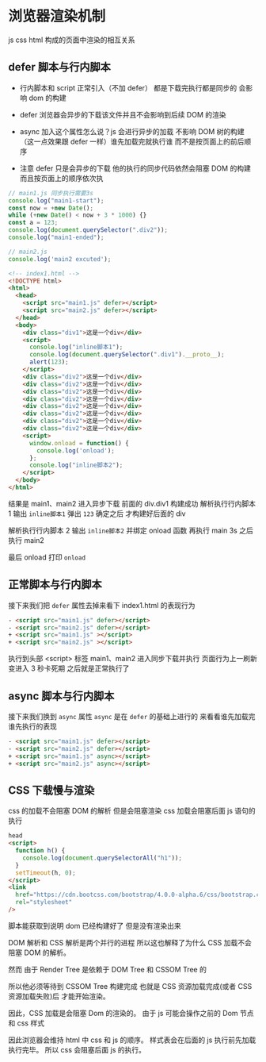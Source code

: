 # 浏览器渲染机制

js css html 构成的页面中渲染的相互关系

## defer 脚本与行内脚本

- 行内脚本和 script 正常引入（不加 defer） 都是下载完执行都是同步的 会影响 dom 的构建

- defer 浏览器会异步的下载该文件并且不会影响到后续 DOM 的渲染

- async 加入这个属性怎么说？js 会进行异步的加载 不影响 DOM 树的构建（这一点效果跟 defer 一样）谁先加载完就执行谁 而不是按页面上的前后顺序

- 注意 defer 只是会异步的下载 他的执行的同步代码依然会阻塞 DOM 的构建 而且按页面上的顺序依次执

```js
// main1.js 同步执行需要3s
console.log("main1-start");
const now = +new Date();
while (+new Date() < now + 3 * 1000) {}
const a = 123;
console.log(document.querySelector(".div2"));
console.log("main1-ended");

// main2.js
console.log('main2 excuted');
```

```html
<!-- index1.html -->
<!DOCTYPE html>
<html>
  <head>
    <script src="main1.js" defer></script>
    <script src="main2.js" defer></script>
  </head>
  <body>
    <div class="div1">这是一个div</div>
    <script>
      console.log("inline脚本1");
      console.log(document.querySelector(".div1").__proto__);
      alert(123);
    </script>
    <div class="div2">这是一个div</div>
    <div class="div2">这是一个div</div>
    <div class="div2">这是一个div</div>
    <div class="div2">这是一个div</div>
    <div class="div2">这是一个div</div>
    <div class="div2">这是一个div</div>
    <div class="div2">这是一个div</div>
    <div class="div2">这是一个div</div>
    <script>
      window.onload = function() {
        console.log('onload');
      };
      console.log("inline脚本2");
    </script>
  </body>
</html>
```

结果是 main1、main2 进入异步下载 前面的 div.div1 构建成功
解析执行行内脚本 1 输出 `inline脚本1` 弹出 `123`
确定之后 才构建好后面的 div

解析执行行内脚本 2 输出 `inline脚本2` 并绑定 onload 函数 再执行 main 3s 之后执行 main2

最后 onload 打印 `onload`

## 正常脚本与行内脚本

接下来我们把 `defer` 属性去掉来看下 index1.html 的表现行为

```html
- <script src="main1.js" defer></script>
- <script src="main2.js" defer></script>
+ <script src="main1.js" ></script>
+ <script src="main2.js" ></script>
```

执行到头部 \<script> 标签 main1、main2 进入同步下载并执行 页面行为上一刷新变进入 3 秒卡死期
之后就是正常执行了

## async 脚本与行内脚本

接下来我们换到 `async` 属性 `async` 是在 `defer` 的基础上进行的 来看看谁先加载完谁先执行的表现

```html
- <script src="main1.js" defer></script>
- <script src="main2.js" defer></script>
+ <script src="main1.js" async></script>
+ <script src="main2.js" async></script>
```

## CSS 下载慢与渲染

css 的加载不会阻塞 DOM 的解析 但是会阻塞渲染 css 加载会阻塞后面 js 语句的执行

```html
head
<script>
  function h() {
    console.log(document.querySelectorAll("h1"));
  }
  setTimeout(h, 0);
</script>
<link
  href="https://cdn.bootcss.com/bootstrap/4.0.0-alpha.6/css/bootstrap.css?v=1"
  rel="stylesheet"
/>
```

脚本能获取到说明 dom 已经构建好了 但是没有渲染出来

DOM 解析和 CSS 解析是两个并行的进程
所以这也解释了为什么 CSS 加载不会阻塞 DOM 的解析。

然而 由于 Render Tree 是依赖于 DOM Tree 和 CSSOM Tree 的

所以他必须等待到 CSSOM Tree 构建完成 也就是 CSS 资源加载完成(或者 CSS 资源加载失败)后 才能开始渲染。

因此，CSS 加载是会阻塞 Dom 的渲染的。
由于 js 可能会操作之前的 Dom 节点和 css 样式

因此浏览器会维持 html 中 css 和 js 的顺序。
样式表会在后面的 js 执行前先加载执行完毕。
所以 css 会阻塞后面 js 的执行。
